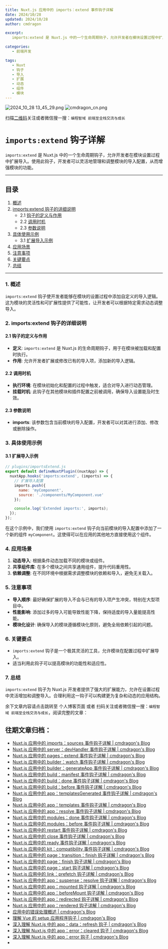 ```yaml
---
title: Nuxt.js 应用中的 imports：extend 事件钩子详解
date: 2024/10/28
updated: 2024/10/28
author: cmdragon

excerpt:
   imports:extend 是 Nuxt.js 中的一个生命周期钩子，允许开发者在模块设置过程中扩展导入。使用此钩子，开发者可以灵活地管理和调整模块的导入配置，从而增强模块的功能。

categories:
   - 前端开发

tags:
   - Nuxt
   - 钩子
   - 导入
   - 扩展
   - 动态
   - 组件
   - 模块
---
```


<img src="https://static.amd794.com/blog/images/2024_10_28 13_45_29.png@blog" title="2024_10_28 13_45_29.png" alt="2024_10_28 13_45_29.png"/>

<img src="https://api2.cmdragon.cn/upload/cmder/20250304_012821924.jpg" title="cmdragon_cn.png" alt="cmdragon_cn.png"/>


扫描[二维码](https://api2.cmdragon.cn/upload/cmder/20250304_012821924.jpg)关注或者微信搜一搜：`编程智域 前端至全栈交流与成长`

# `imports:extend` 钩子详解

`imports:extend` 是 Nuxt.js 中的一个生命周期钩子，允许开发者在模块设置过程中扩展导入。使用此钩子，开发者可以灵活地管理和调整模块的导入配置，从而增强模块的功能。

---

## 目录

1. [概述](#1-概述)
2. [imports:extend 钩子的详细说明](#2-importsextend-钩子的详细说明)
   - 2.1 [钩子的定义与作用](#21-钩子的定义与作用)
   - 2.2 [调用时机](#22-调用时机)
   - 2.3 [参数说明](#23-参数说明)
3. [具体使用示例](#3-具体使用示例)
   - 3.1 [扩展导入示例](#31-扩展导入示例)
4. [应用场景](#4-应用场景)
5. [注意事项](#5-注意事项)
6. [关键要点](#6-关键要点)
7. [总结](#7-总结)

---

### 1. 概述

`imports:extend` 钩子使开发者能够在模块的设置过程中添加自定义的导入逻辑。这为模块的灵活性和可扩展性提供了可能性，让开发者可以根据特定需求动态调整导入。

### 2. imports:extend 钩子的详细说明

#### 2.1 钩子的定义与作用

- **定义**: `imports:extend` 是 Nuxt.js 的生命周期钩子，用于在模块被加载和配置时执行。
- **作用**: 允许开发者扩展或修改已有的导入项，添加新的导入逻辑。

#### 2.2 调用时机

- **执行环境**: 在模块初始化和配置的过程中触发，适合对导入进行动态管理。
- **挂载时机**: 此钩子在其他模块和插件配置之前被调用，确保导入设置能及时生效。

#### 2.3 参数说明

- **imports**: 该参数包含当前模块的导入配置，开发者可以对其进行添加、修改或删除操作。

### 3. 具体使用示例

#### 3.1 扩展导入示例

```javascript
// plugins/importsExtend.js
export default defineNuxtPlugin((nuxtApp) => {
  nuxtApp.hooks('imports:extend', (imports) => {
    // 扩展导入配置
    imports.push({
      name: 'myComponent',
      source: './components/MyComponent.vue'
    });

    console.log('Extended imports:', imports);
  });
});
```

在这个示例中，我们使用 `imports:extend` 钩子向当前模块的导入配置中添加了一个新的组件 `myComponent`。这使得可以在应用的其他地方直接使用这个组件。

### 4. 应用场景

1. **动态导入**: 根据条件动态加载不同的模块或组件。
2. **共享组件库**: 在多个模块之间共享通用组件，提升代码重用性。
3. **依赖调整**: 在不同环境中根据需求调整模块的依赖和导入，避免无关载入。

### 5. 注意事项

- **导入顺序**: 最好确保扩展的导入不会与已有的导入项产生冲突，特别在大型项目中。
- **性能影响**: 添加过多的导入可能导致性能下降，保持适度的导入量能提高性能。
- **模块化设计**: 确保导入的模块遵循模块化原则，避免全局依赖引起的问题。

### 6. 关键要点

- `imports:extend` 钩子是一个极其灵活的工具，允许模块在配置过程中扩展导入。
- 适当利用此钩子可以提高模块的功能性和适应性。

### 7. 总结

`imports:extend` 钩子为 Nuxt.js 开发者提供了强大的扩展能力，允许在设置过程中灵活增加和调整导入。合理利用这一钩子可以构建更为复杂和动态的应用结构。

余下文章内容请点击跳转至 个人博客页面 或者 扫码关注或者微信搜一搜：`编程智域 前端至全栈交流与成长`，阅读完整的文章：

## 往期文章归档：

- [Nuxt.js 应用中的 imports：sources 事件钩子详解 | cmdragon's Blog](https://blog.cmdragon.cn/posts/f4858dcadca1/)
- [Nuxt.js 应用中的 server：devHandler 事件钩子详解 | cmdragon's Blog](https://blog.cmdragon.cn/posts/801ed4ce0612/)
- [Nuxt.js 应用中的 pages：extend 事件钩子详解 | cmdragon's Blog](https://blog.cmdragon.cn/posts/83af28e7c789/)
- [Nuxt.js 应用中的 builder：watch 事件钩子详解 | cmdragon's Blog](https://blog.cmdragon.cn/posts/fa5b7db36d2d/)
- [Nuxt.js 应用中的 builder：generateApp 事件钩子详解 | cmdragon's Blog](https://blog.cmdragon.cn/posts/adc96aee3b3c/)
- [Nuxt.js 应用中的 build：manifest 事件钩子详解 | cmdragon's Blog](https://blog.cmdragon.cn/posts/523de9001247/)
- [Nuxt.js 应用中的 build：done 事件钩子详解 | cmdragon's Blog](https://blog.cmdragon.cn/posts/41dece9c782c/)
- [Nuxt.js 应用中的 build：before 事件钩子详解 | cmdragon's Blog](https://blog.cmdragon.cn/posts/eb2bd3bbfab8/)
- [Nuxt.js 应用中的 app：templatesGenerated 事件钩子详解 | cmdragon's Blog](https://blog.cmdragon.cn/posts/b76b5d553a8b/)
- [Nuxt.js 应用中的 app：templates 事件钩子详解 | cmdragon's Blog](https://blog.cmdragon.cn/posts/ace6c53275c4/)
- [Nuxt.js 应用中的 app：resolve 事件钩子详解 | cmdragon's Blog](https://blog.cmdragon.cn/posts/9ea12f07cc2a/)
- [Nuxt.js 应用中的 modules：done 事件钩子详解 | cmdragon's Blog](https://blog.cmdragon.cn/posts/397fbad66fab/)
- [Nuxt.js 应用中的 modules：before 事件钩子详解 | cmdragon's Blog](https://blog.cmdragon.cn/posts/5b5669bca701/)
- [Nuxt.js 应用中的 restart 事件钩子详解 | cmdragon's Blog](https://blog.cmdragon.cn/posts/25888bf37a0f/)
- [Nuxt.js 应用中的 close 事件钩子详解 | cmdragon's Blog](https://blog.cmdragon.cn/posts/ec1665a791a5/)
- [Nuxt.js 应用中的 ready 事件钩子详解 | cmdragon's Blog](https://blog.cmdragon.cn/posts/37d771762c8f/)
- [Nuxt.js 应用中的 kit：compatibility 事件钩子详解 | cmdragon's Blog](https://blog.cmdragon.cn/posts/52224e8e71ec/)
- [Nuxt.js 应用中的 page：transition：finish 钩子详解 | cmdragon's Blog](https://blog.cmdragon.cn/posts/80acaed2b809/)
- [Nuxt.js 应用中的 page：finish 钩子详解 | cmdragon's Blog](https://blog.cmdragon.cn/posts/2e422732f13a/)
- [Nuxt.js 应用中的 page：start 钩子详解 | cmdragon's Blog](https://blog.cmdragon.cn/posts/9876204f1a7b/)
- [Nuxt.js 应用中的 link：prefetch 钩子详解 | cmdragon's Blog](https://blog.cmdragon.cn/posts/3821d8f8b93e/)
- [Nuxt.js 应用中的 app：suspense：resolve 钩子详解 | cmdragon's Blog](https://blog.cmdragon.cn/posts/aca9f9d7692b/)
- [Nuxt.js 应用中的 app：mounted 钩子详解 | cmdragon's Blog](https://blog.cmdragon.cn/posts/a07f12bddf8c/)
- [Nuxt.js 应用中的 app：beforeMount 钩子详解 | cmdragon's Blog](https://blog.cmdragon.cn/posts/bbdca1e3d9a5/)
- [Nuxt.js 应用中的 app：redirected 钩子详解 | cmdragon's Blog](https://blog.cmdragon.cn/posts/c83b294c7a07/)
- [Nuxt.js 应用中的 app：rendered 钩子详解 | cmdragon's Blog](https://blog.cmdragon.cn/posts/26479872ffdc/)
- [应用中的错误处理概述 | cmdragon's Blog](https://blog.cmdragon.cn/posts/5c9b317a962a/)
- [理解 Vue 的 setup 应用程序钩子 | cmdragon's Blog](https://blog.cmdragon.cn/posts/405db1302a23/)
- [深入理解 Nuxt.js 中的 app：data：refresh 钩子 | cmdragon's Blog](https://blog.cmdragon.cn/posts/6f0c4f34bc45/)
- [深入理解 Nuxt.js 中的 app：error：cleared 钩子 | cmdragon's Blog](https://blog.cmdragon.cn/posts/732d62232fb8/)
- [深入理解 Nuxt.js 中的 app：error 钩子 | cmdragon's Blog](https://blog.cmdragon.cn/posts/cb83a085e7a4/)
-

